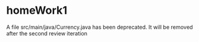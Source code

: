 # homeWork1
A file src/main/java/Currency.java has been deprecated. It will be removed after the second review iteration
